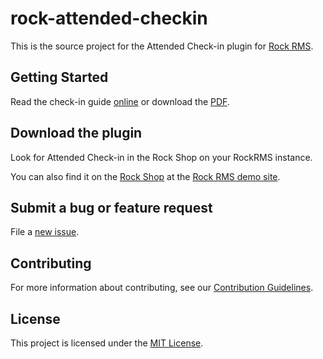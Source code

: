 # rock-attended-checkin

This is the source project for the Attended Check-in plugin for [Rock RMS](http://rockrms.com).

## Getting Started

Read the check-in guide [online](./docs/Attended%20Checkin.md) or download the [PDF](./docs/Attended%20Checkin.pdf).

## Download the plugin

Look for Attended Check-in in the Rock Shop on your RockRMS instance.  

You can also find it on the [Rock Shop](http://rock.rocksolidchurchdemo.com/page/4306?PackageId=32) at the [Rock RMS demo site](http://rock.rocksolidchurchdemo.com).

## Submit a bug or feature request

File a [new issue](../../issues/new).

## Contributing

For more information about contributing, see our [Contribution Guidelines](./CONTRIBUTING.md).

## License

This project is licensed under the [MIT License](./LICENSE.md).

